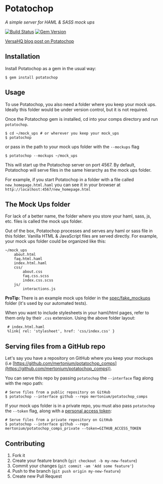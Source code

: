 # Potatochop
_A simple server for HAML & SASS mock ups_

[![Build Status](https://travis-ci.org/VersaHQ/potatochop.svg?branch=master)](https://travis-ci.org/VersaHQ/potatochop)
[![Gem Version](https://badge.fury.io/rb/potatochop.svg)](http://badge.fury.io/rb/potatochop)

[VersaHQ blog post on Potatochop](http://blog.versahq.com/post/82290792427/potatochop)

## Installation

Install Potatochop as a gem in the usual way:

    $ gem install potatochop


## Usage

To use Potatochop, you also need a folder where you keep your mock ups. Ideally this folder would be under version control, but it is not required.

Once the Potatochop gem is installed, cd into your comps directory and run `potatochop`.

```
$ cd ~/mock_ups # or wherever you keep your mock_ups
$ potatochop
```
or pass in the path to your mock ups folder with the `--mockups` flag

```
$ potatochop --mockups ~/mock_ups
```

This will start up the Potatochop server on port 4567. By default, Potatochop will serve files in the same hierarchy as the mock ups folder.

For example, if you start Potatochop in a folder with a file called `new_homepage.html.haml` you can see it in your browser at `http://localhost:4567/new_homepage.html`

## The Mock Ups folder

For lack of a better name, the folder where you store your haml, sass, js, etc. files is called the mock ups folder.

Out of the box, Potatochop processes and serves any haml or sass file in this folder. Vanilla HTML & JavaScript files are served directly. For example, your mock ups folder could be organized like this:

```
~/mock_ups
	about.html
	faq.html.haml
	index.html.haml
	css/
		about.css
		faq.css.scss
		index.css.scss
	js/
		interactions.js
```

**ProTip:** There is an example mock ups folder in the [spec/fake_mockups](https://github.com/VersaHQ/potatochop/tree/master/spec/fake_mockups) folder (it's used by our automated tests).

When you want to include stylesheets in your haml/html pages, refer to them only by their `.css` extension. Using the above folder layout:

```
 # index.html.haml
 %link{ rel: 'stylesheet', href: 'css/index.css' }
```
## Serving files from a GitHub repo
Let's say you have a repository on GitHub where you keep your mockups (i.e [https://github.com/mertonium/potatochop_comps](https://github.com/mertonium/potatochop_comps)).

You can serve this repo by passing `potatochop` the `--interface` flag along with the repo path:

```
# Serve files from a public repository on GitHub
$ potatochop --interface github --repo mertonium/potatochop_comps
```
If your mock ups folder is in a private repo, you must also pass `potatochop` the `--token` flag, along with a [personal access token](https://github.com/settings/tokens/new):

```
# Serve files from a private repository on GitHub
$ potatochop --interface github --repo mertonium/potatochop_comps_private --token=GITHUB_ACCESS_TOKEN
```


## Contributing

1. Fork it
2. Create your feature branch (`git checkout -b my-new-feature`)
3. Commit your changes (`git commit -am 'Add some feature'`)
4. Push to the branch (`git push origin my-new-feature`)
5. Create new Pull Request
